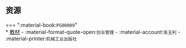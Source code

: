 ## 资源  
=== ":material-book:`PG00009`"  
    * [教材](http://api.xtaoa.com/api/lanzou.php?url=https://cqu-openlib.lanzout.com/ihXah296zxab&type=down) - :material-format-quote-open:`创业管理` - :material-account:`张玉利` - :material-printer:`机械工业出版社`  